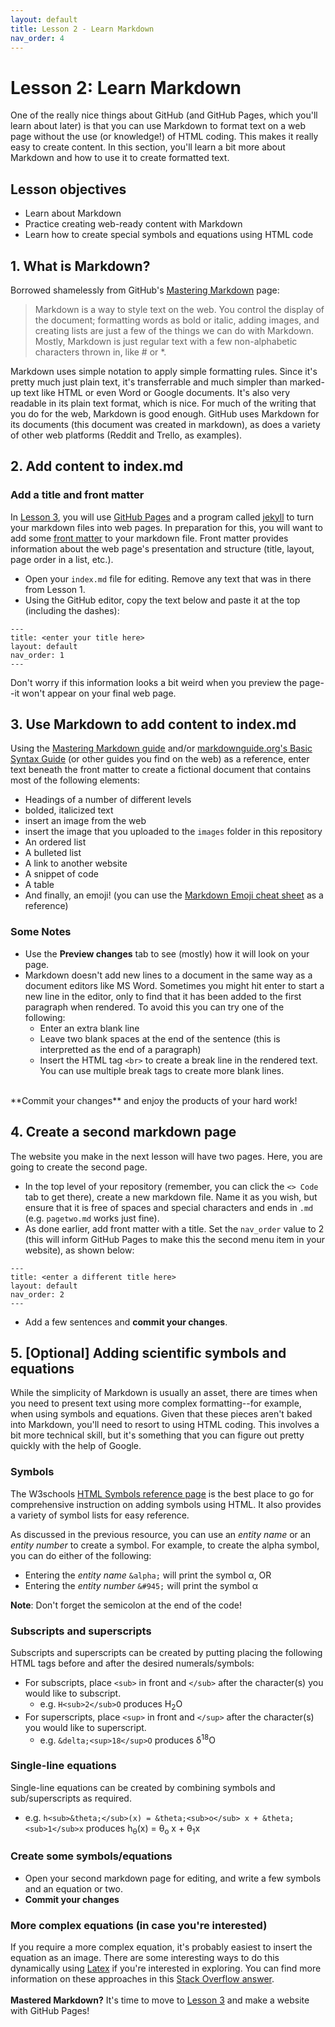 ```yaml
---
layout: default
title: Lesson 2 - Learn Markdown
nav_order: 4
---
```


<!-- Edit the content below for the workshop in question. Once you're ready to publish, remove the comment characters e.g. "<!--" at the start and end -->

# Lesson 2: Learn Markdown 
One of the really nice things about GitHub (and GitHub Pages, which you'll learn about later) is that you can use Markdown to format text on a web page without the use (or knowledge!) of HTML coding. This makes it really easy to create content. In this section, you'll learn a bit more about Markdown and how to use it to create formatted text. 

## Lesson objectives 
- Learn about Markdown
- Practice creating web-ready content with Markdown
- Learn how to create special symbols and equations using HTML code

## 1. What is Markdown? 
Borrowed shamelessly from GitHub's [Mastering Markdown](https://guides.github.com/features/mastering-markdown/) page: 
> Markdown is a way to style text on the web. You control the display of the document; formatting words as bold or italic, adding images, and creating lists are just a few of the things we can do with Markdown. Mostly, Markdown is just regular text with a few non-alphabetic characters thrown in, like # or *.

Markdown uses simple notation to apply simple formatting rules. Since it's pretty much just plain text, it's transferrable and much simpler than marked-up text like HTML or even Word or Google documents. It's also very readable in its plain text format, which is nice. For much of the writing that you do for the web, Markdown is good enough. GitHub uses Markdown for its documents (this document was created in markdown), as does a variety of other web platforms (Reddit and Trello, as examples). 

## 2. Add content to index.md

### Add a title and front matter
In [Lesson 3](lesson3), you will use [GitHub Pages](https://pages.github.com/) and a program called [jekyll](https://jekyllrb.com/) to turn your markdown files into web pages. In preparation for this, you will want to add some [front matter](https://jekyllrb.com/docs/front-matter/) to your markdown file. Front matter provides information about the web page's presentation and structure (title, layout, page order in a list, etc.). 
- Open your ```index.md``` file for editing. Remove any text that was in there from Lesson 1.
- Using the GitHub editor, copy the text below and paste it at the top (including the dashes):

```
---
title: <enter your title here>
layout: default
nav_order: 1
---
```

Don't worry if this information looks a bit weird when you preview the page--it won't appear on your final web page.  

## 3. Use Markdown to add content to index.md
Using the [Mastering Markdown guide](https://guides.github.com/features/mastering-markdown/) and/or [markdownguide.org's Basic Syntax Guide](https://www.markdownguide.org/basic-syntax/) (or other guides you find on the web) as a reference, enter text beneath the front matter to create a fictional document that contains most of the following elements: 
- Headings of a number of different levels
- bolded, italicized text 
- insert an image from the web
- insert the image that you uploaded to the ```images``` folder in this repository
- An ordered list
- A bulleted list
- A link to another website
- A snippet of code
- A table
- And finally, an emoji! (you can use the [Markdown Emoji cheat sheet](https://github.com/ikatyang/emoji-cheat-sheet/blob/master/README.md) as a reference)

### Some Notes
- Use the **Preview changes** tab to see (mostly) how it will look on your page. 
- Markdown doesn't add new lines to a document in the same way as a document editors like MS Word. Sometimes you might hit enter to start a new line in the editor, only to find that it has been added to the first paragraph when rendered. To avoid this you can try one of the following: 
  - Enter an extra blank line
  - Leave two blank spaces at the end of the sentence (this is interpretted as the end of a paragraph)
  - Insert the HTML tag ```<br>``` to create a break line in the rendered text. You can use multiple break tags to create more blank lines.  
<br>
**Commit your changes** and enjoy the products of your hard work!

## 4. Create a second markdown page
The website you make in the next lesson will have two pages. Here, you are going to create the second page. 
- In the top level of your repository (remember, you can click the ```<> Code``` tab to get there), create a new markdown file. Name it as you wish, but ensure that it is free of spaces and special characters and ends in ```.md``` (e.g. ```pagetwo.md``` works just fine). 
- As done earlier, add front matter with a title. Set the ```nav_order``` value to 2 (this will inform GitHub Pages to make this the second menu item in your website), as shown below: 
```
---
title: <enter a different title here>
layout: default
nav_order: 2
---
```
- Add a few sentences and **commit your changes**.

## 5. [Optional] Adding scientific symbols and equations
While the simplicity of Markdown is usually an asset, there are times when you need to present text using more complex formatting--for example, when using symbols and equations. Given that these pieces aren't baked into Markdown, you'll need to resort to using HTML coding. This involves a bit more technical skill, but it's something that you can figure out pretty quickly with the help of Google. 

### Symbols
The W3schools [HTML Symbols reference page](https://www.w3schools.com/html/html_symbols.asp) is the best place to go for comprehensive instruction on adding symbols using HTML. It also provides a variety of symbol lists for easy reference.

As discussed in the previous resource, you can use an *entity name* or an *entity number* to create a symbol. For example, to create the alpha symbol, you can do either of the following: 
- Entering the *entity name* ```&alpha;``` will print the symbol &alpha;, OR
- Entering the *entity number* ```&#945;``` will print the symbol &alpha;  

**Note**: Don't forget the semicolon at the end of the code!

### Subscripts and superscripts
Subscripts and superscripts can be created by putting placing the following HTML tags before and after the desired numerals/symbols: 
- For subscripts, place ```<sub>``` in front and ```</sub>``` after the character(s) you would like to subscript.
  - e.g. ```H<sub>2</sub>O``` produces H<sub>2</sub>O
- For superscripts, place ```<sup>``` in front and ```</sup>``` after the character(s) you would like to superscript.
  - e.g. ```&delta;<sup>18</sup>O``` produces &delta;<sup>18</sup>O

### Single-line equations  
Single-line equations can be created by combining symbols and sub/superscripts as required. 
- e.g. ```h<sub>&theta;</sub>(x) = &theta;<sub>o</sub> x + &theta;<sub>1</sub>x``` produces h<sub>&theta;</sub>(x) = &theta;<sub>o</sub> x + &theta;<sub>1</sub>x

### Create some symbols/equations
- Open your second markdown page for editing, and write a few symbols and an equation or two. 
- **Commit your changes**

### More complex equations (in case you're interested)
If you require a more complex equation, it's probably easiest to insert the equation as an image. There are some interesting ways to do this dynamically using [Latex](https://www.latex-project.org/) if you're interested in exploring. You can find more information on these approaches in this [Stack Overflow answer](https://stackoverflow.com/a/47798853).
<br>
<br>
**Mastered Markdown?** It's time to move to [Lesson 3](lesson3) and make a website with GitHub Pages!
